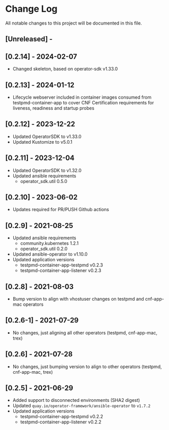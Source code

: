 # Change Log

All notable changes to this project will be documented in this file.

## [Unreleased] -

## [0.2.14] - 2024-02-07

- Changed skeleton, based on operator-sdk v1.33.0

## [0.2.13] - 2024-01-12

- Lifecycle webserver included in container images consumed from testpmd-container-app to cover CNF Certification requirements for liveness, readiness and startup probes

## [0.2.12] - 2023-12-22

- Updated OperatorSDK to v1.33.0
- Updated Kustomize to v5.0.1

## [0.2.11] - 2023-12-04

- Updated OperatorSDK to v1.32.0
- Updated ansible requirements
  - operator_sdk.util 0.5.0

## [0.2.10] - 2023-06-02

- Updates required for PR/PUSH Github actions

## [0.2.9] - 2021-08-25

- Updated ansible requirements
  - community.kubernetes 1.2.1
  - operator_sdk.util 0.2.0
- Updated ansible-operator  to v1.10.0
- Updated application versions
  - testpmd-container-app-testpmd v0.2.3
  - testpmd-container-app-listener v0.2.3

## [0.2.8] - 2021-08-03

- Bump version to align with vhostuser changes on testpmd and cnf-app-mac operators

## [0.2.6-1] - 2021-07-29

- No changes, just aligning all other operators (testpmd, cnf-app-mac, trex)

## [0.2.6] - 2021-07-28

- No changes, just bumping version to align to other operators (testpmd, cnf-app-mac, trex)

## [0.2.5] - 2021-06-29

- Added support to disconnected environments (SHA2 digest)
- Updated `quay.io/operator-framework/ansible-operator` to `v1.7.2`
- Updated application versions
  - testpmd-container-app-testpmd v0.2.2
  - testpmd-container-app-listener v0.2.2
